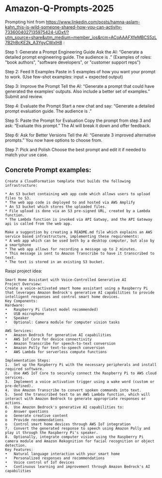 # Amazon-Q-Prompts-2025

Prompting hint from https://www.linkedin.com/posts/hamna-aslam-kahn_this-is-wild-someone-shared-how-you-can-activity-7336004027135975424-UDxf/?utm_source=share&utm_medium=member_ios&rcm=ACoAAAFXfeMBCS5zL7B2hBcKE2k_A3YgyCWxlH8 :

Step 1: Generate a Prompt Engineering Guide
Ask the AI:
“Generate a detailed prompt engineering guide. The audience is <insert role>.”
(Examples of roles: "book authors", "software developers", or "customer support reps")

Step 2: Feed It Examples
Paste in 5 examples of how you want your prompt to work.
(Use few-shot examples: input + expected output)

Step 3: Improve the Prompt
Tell the AI:
“Generate a prompt that could have generated the examples’ outputs. Also include a better set of examples.”
Submit and review.

Step 4: Evaluate the Prompt
Start a new chat and say:
“Generate a detailed prompt evaluation guide. The audience is <insert role>.”

Step 5: Paste the Prompt for Evaluation
Copy the prompt from step 3 and ask:
“Evaluate this prompt.”
The AI will break it down and offer feedback.

Step 6: Ask for Better Versions
Tell the AI:
“Generate 3 improved alternative prompts.”
You now have options to choose from.

Step 7: Pick and Polish
Choose the best prompt and edit it if needed to match your use case.

## Concrete Prompt examples:
```
Create a CloudFormation template that builds the following infrastructure:

* An S3 bucket containing web app code which allows users to upload files to S3.
* The web app code is deployed to and hosted via AWS Amplify
* An S3 bucket which stores the uploaded files.
* File upload is done via an S3 pre-signed URL, created by a Lambda function.
* The Lambda function is invoked via API Gatway, and the API Gateway api is called from the web app.
```

```
Make a suggestion by creating a README.md file which explains an AWS service based infrastructure, implementing these requirements:
* A web app which can be used both by a desktop computer, but also by a smartphone
* The web app allows for recording a message up to 2 minutes.
* This message is sent to Amazon Transcribe to have it transcribed to text.
* The text is stored in an existing S3 bucket.
```
Raspi project idea:
```
Smart Home Assistant with Voice-Controlled Generative AI
Project Overview:
Create a voice-activated smart home assistant using a Raspberry Pi that leverages Amazon Bedrock's generative AI capabilities to provide intelligent responses and control smart home devices.
Key Components:
Hardware:
•	Raspberry Pi (latest model recommended)
•	USB microphone
•	Speaker
•	Optional: Camera module for computer vision tasks

AWS Services:
•	Amazon Bedrock for generative AI capabilities
•	AWS IoT Core for device connectivity
•	Amazon Transcribe for speech-to-text conversion
•	Amazon Polly for text-to-speech conversion
•	AWS Lambda for serverless compute functions

Implementation Steps:
1.	Set up the Raspberry Pi with the necessary peripherals and install required software.
2.	Use AWS IoT Core to securely connect the Raspberry Pi to AWS cloud services.
3.	Implement a voice activation trigger using a wake word (custom or pre-defined).
4.	Use Amazon Transcribe to convert spoken commands into text.
5.	Send the transcribed text to an AWS Lambda function, which will interact with Amazon Bedrock to generate appropriate responses or actions.
6.	Use Amazon Bedrock's generative AI capabilities to:
o	Answer questions
o	Generate creative content
o	Provide recommendations
o	Control smart home devices through AWS IoT integration
7.	Convert the generated response to speech using Amazon Polly and play it through the Raspberry Pi's speaker.
8.	Optionally, integrate computer vision using the Raspberry Pi camera module and Amazon Rekognition for facial recognition or object detection.
Key Features:
•	Natural language interaction with your smart home
•	Personalized responses and recommendations
•	Voice control of IoT devices
•	Continuous learning and improvement through Amazon Bedrock's AI capabilities
```
